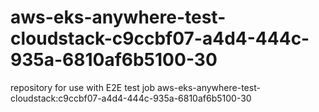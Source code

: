 # aws-eks-anywhere-test-cloudstack-c9ccbf07-a4d4-444c-935a-6810af6b5100-30
repository for use with E2E test job aws-eks-anywhere-test-cloudstack:c9ccbf07-a4d4-444c-935a-6810af6b5100-30
